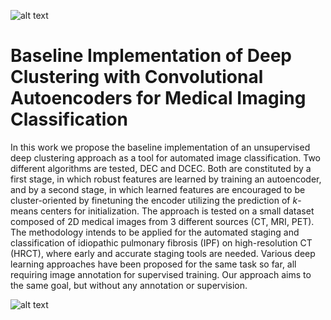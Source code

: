 ![alt text](https://github.com/fquaren/Deep-Clustering-with-Convolutional-Autoencoders/blob/master/reports/figures/dataset.svg)

# Baseline Implementation of Deep Clustering with Convolutional Autoencoders for Medical Imaging Classification

In this work we propose the baseline implementation of an unsupervised deep clustering approach as a tool for automated image classification. Two different algorithms are tested, DEC and DCEC. Both are constituted by a first stage, in which robust features are learned by training an autoencoder, and by a second stage, in which learned features are encouraged to be cluster-oriented by finetuning the encoder utilizing the prediction of $k$-means centers for initialization. The approach is tested on a small dataset composed of 2D medical images from 3 different sources (CT, MRI, PET). The methodology intends to be applied for the automated staging and classification of idiopathic pulmonary fibrosis (IPF) on high-resolution CT (HRCT), where early and accurate staging tools are needed. Various deep learning approaches have been proposed for the same task so far, all requiring image annotation for supervised training. Our approach aims to the same goal, but without any annotation or supervision.

![alt text](https://github.com/fquaren/Deep-Clustering-with-Convolutional-Autoencoders/blob/master/reports/figures/DEC.svg)
